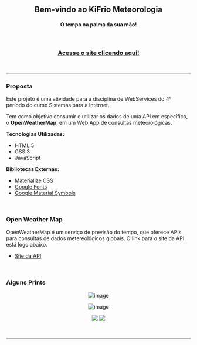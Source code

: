 <h2 align="center"> 
 Bem-vindo ao KiFrio Meteorologia
</h2>
<h4 align="center">
 O tempo na palma da sua mão!
</h4>

<br/>

<h3 align="center">
 <a href="https://viniciusjpsilva.github.io/TSI-KiFrio_Meteorologia/">
  Acesse o site clicando aqui!
 </a>
</h3>

<br/>
<hr/>

<h3>
 Proposta
</h3>

<p>
 Este projeto é uma atividade para a disciplina de WebServices do 4° período do curso Sistemas para a Internet.
</p>
<p>
 Tem como objetivo consumir e utilizar os dados de uma API em específico, o <strong>OpenWeatherMap</strong>, em um Web App de consultas meteorológicas.
</p>

 <strong>Tecnologias Utilizadas:</strong>
 - HTML 5
 - CSS 3
 - JavaScript

 <strong>Bibliotecas Externas:</strong>
 - <a href="https://materializecss.com/">Materialize CSS</a>
 - <a href="https://fonts.google.com/">Google Fonts</a>
 - <a href="https://fonts.google.com/icons">Google Material Symbols</a>

<br/>

<h3>
 Open Weather Map
</h3>

<p>
 OpenWeatherMap é um serviço de previsão do tempo, que oferece APIs para consultas de dados metereológicos globais. O link para o site da API está logo abaixo.
</p>

- <a href="https://openweathermap.org/" target="_blank">Site da API</a>

<br/>

<h3>
 Alguns Prints
</h3>

<div align="center" >
 
 ![image](https://github.com/ViniciusJPSilva/TSI-KiFrio_Meteorologia/assets/81810017/cd0fbd5b-6b33-435c-8c12-3220dc48ec3a)
 
</div>

<div align="center" >
 
 ![image](https://github.com/ViniciusJPSilva/TSI-KiFrio_Meteorologia/assets/81810017/b7d1c771-b50c-43ba-928f-579351599163)
 
</div>

<p align="center" float="left">

 <img src="https://github.com/ViniciusJPSilva/TSI-KiFrio_Meteorologia/assets/81810017/5d7edc75-b064-4d5d-9db4-29cbf4b1cfbc" />
  
 <img src="https://github.com/ViniciusJPSilva/TSI-KiFrio_Meteorologia/assets/81810017/56bb5f6c-f2df-4224-a6aa-55bcd41342e1"/>
 
</p>

<br/>
<hr/>
